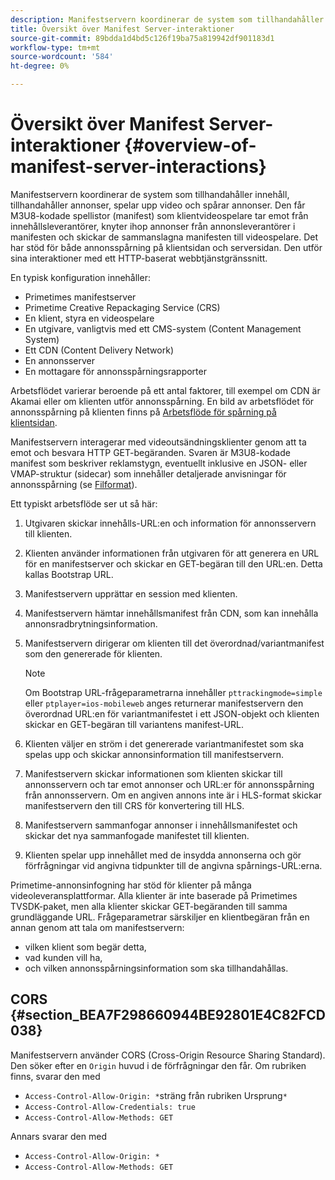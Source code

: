 ```yaml
---
description: Manifestservern koordinerar de system som tillhandahåller innehåll, tillhandahåller annonser, spelar upp video och spårar annonser. Den får M3U8-kodade spellistor (manifest) som klientvideospelare tar emot från innehållsleverantörer, knyter ihop annonser från annonsleverantörer i manifesten och skickar de sammanslagna manifesten till videospelare. Det har stöd för både annonsspårning på klientsidan och serversidan. Den utför sina interaktioner med ett HTTP-baserat webbtjänstgränssnitt.
title: Översikt över Manifest Server-interaktioner
source-git-commit: 89bdda1d4bd5c126f19ba75a819942df901183d1
workflow-type: tm+mt
source-wordcount: '584'
ht-degree: 0%

---
```



# Översikt över Manifest Server-interaktioner {#overview-of-manifest-server-interactions}

Manifestservern koordinerar de system som tillhandahåller innehåll, tillhandahåller annonser, spelar upp video och spårar annonser. Den får M3U8-kodade spellistor (manifest) som klientvideospelare tar emot från innehållsleverantörer, knyter ihop annonser från annonsleverantörer i manifesten och skickar de sammanslagna manifesten till videospelare. Det har stöd för både annonsspårning på klientsidan och serversidan. Den utför sina interaktioner med ett HTTP-baserat webbtjänstgränssnitt.

En typisk konfiguration innehåller:

* Primetimes manifestserver
* Primetime Creative Repackaging Service (CRS)
* En klient, styra en videospelare
* En utgivare, vanligtvis med ett CMS-system (Content Management System)
* Ett CDN (Content Delivery Network)
* En annonsserver
* En mottagare för annonsspårningsrapporter

Arbetsflödet varierar beroende på ett antal faktorer, till exempel om CDN är Akamai eller om klienten utför annonsspårning. En bild av arbetsflödet för annonsspårning på klienten finns på [Arbetsflöde för spårning på klientsidan](/help/primetime-ad-insertion/~old-msapi-topics/ms-at-effectiveness/notvsdk-csat-overview.md#section_cst_flow).

Manifestservern interagerar med videoutsändningsklienter genom att ta emot och besvara HTTP GET-begäranden. Svaren är M3U8-kodade manifest som beskriver reklamstygn, eventuellt inklusive en JSON- eller VMAP-struktur (sidecar) som innehåller detaljerade anvisningar för annonsspårning (se [Filformat](/help/primetime-ad-insertion/~old-msapi-topics/ms-list-file-formats/ms-api-file-formats.md)).

Ett typiskt arbetsflöde ser ut så här:

1. Utgivaren skickar innehålls-URL:en och information för annonsservern till klienten.
1. Klienten använder informationen från utgivaren för att generera en URL för en manifestserver och skickar en GET-begäran till den URL:en. Detta kallas Bootstrap URL.
1. Manifestservern upprättar en session med klienten.
1. Manifestservern hämtar innehållsmanifest från CDN, som kan innehålla annonsradbrytningsinformation.
1. Manifestservern dirigerar om klienten till det överordnad/variantmanifest som den genererade för klienten.

   >[!NOTE]
   >
   >Om Bootstrap URL-frågeparametrarna innehåller `pttrackingmode=simple` eller `ptplayer=ios-mobileweb` anges returnerar manifestservern den överordnad URL:en för variantmanifestet i ett JSON-objekt och klienten skickar en GET-begäran till variantens manifest-URL.

1. Klienten väljer en ström i det genererade variantmanifestet som ska spelas upp och skickar annonsinformation till manifestservern.
1. Manifestservern skickar informationen som klienten skickar till annonsservern och tar emot annonser och URL:er för annonsspårning från annonsservern. Om en angiven annons inte är i HLS-format skickar manifestservern den till CRS för konvertering till HLS.
1. Manifestservern sammanfogar annonser i innehållsmanifestet och skickar det nya sammanfogade manifestet till klienten.
1. Klienten spelar upp innehållet med de insydda annonserna och gör förfrågningar vid angivna tidpunkter till de angivna spårnings-URL:erna.

Primetime-annonsinfogning har stöd för klienter på många videoleveransplattformar. Alla klienter är inte baserade på Primetimes TVSDK-paket, men alla klienter skickar GET-begäranden till samma grundläggande URL. Frågeparametrar särskiljer en klientbegäran från en annan genom att tala om manifestservern:

* vilken klient som begär detta,
* vad kunden vill ha,
* och vilken annonsspårningsinformation som ska tillhandahållas.

## CORS {#section_BEA7F298660944BE92801E4C82FCD038}

Manifestservern använder CORS (Cross-Origin Resource Sharing Standard). Den söker efter en `Origin` huvud i de förfrågningar den får. Om rubriken finns, svarar den med

* `Access-Control-Allow-Origin: *`sträng från rubriken Ursprung`*`
* `Access-Control-Allow-Credentials: true`
* `Access-Control-Allow-Methods: GET`

Annars svarar den med

* `Access-Control-Allow-Origin: *`
* `Access-Control-Allow-Methods: GET`